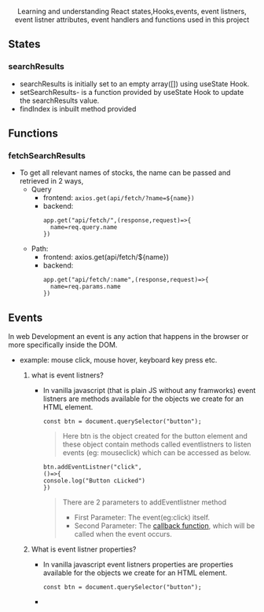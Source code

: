<p align="center">Learning and understanding React states,Hooks,events, event listners, event listner attributes, event handlers and functions used in this project</p>

## States
### searchResults
- searchResults is initially set to an empty array([]) using useState Hook.
- setSearchResults- is a function provided by useState Hook to update the searchResults value.
- findIndex is inbuilt method provided

## Functions
### fetchSearchResults
- To get all relevant names of stocks, the name can be passed and retrieved in 2 ways,
  -  Query
      -  frontend: ```axios.get(api/fetch/?name=${name})```
      -  backend: 
          ```
          app.get("api/fetch/",(response,request)=>{
            name=req.query.name
          })
          ```
  -  Path:
      -  frontend: axios.get(api/fetch/${name})
      -  backend: 
          ```
          app.get("api/fetch/:name",(response,request)=>{
            name=req.params.name
          })
          ```
## Events
In web Development an event is any action that happens in the browser or more specifically inside the DOM.
- example: mouse click, mouse hover, keyboard key press etc.
  1. what is event listners?
     - In vanilla javascript (that is plain JS without any framworks) event listners are methods available for the objects we create for an HTML element.
        ```
        const btn = document.querySelector("button");
        ```
        > Here <stronger>btn</stronger> is the object created for the button element and these object contain methods called eventlistners to listen events (eg: mouseclick) which can be accessed as below.
        ```
        btn.addEventListner("click",
        ()=>{
        console.log("Button cLicked")
        })
        ```
        >  There are 2 parameters to addEventlistner method
        >  - First Parameter: The event(eg:click) itself.
        >  - Second Parameter: The [callback function](https://developer.mozilla.org/en-US/docs/Glossary/Callback_function), which will be called when the event occurs.

  2. What is event listner properties?
     - In vanilla javascript event listners properties are properties available for the objects we create for an HTML element.
        ```
        const btn = document.querySelector("button");
        ```
     -  
      
